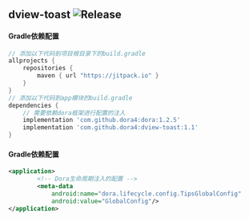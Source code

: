dview-toast
![Release](https://jitpack.io/v/dora4/dview-toast.svg)
--------------------------------

#### Gradle依赖配置

```groovy
// 添加以下代码到项目根目录下的build.gradle
allprojects {
    repositories {
        maven { url "https://jitpack.io" }
    }
}
// 添加以下代码到app模块的build.gradle
dependencies {
    // 需要依赖dora框架进行配置的注入
    implementation 'com.github.dora4:dora:1.2.5'
    implementation 'com.github.dora4:dview-toast:1.1'
}
```

#### Gradle依赖配置
```xml
<application>
        <!-- Dora生命周期注入的配置 -->
        <meta-data
            android:name="dora.lifecycle.config.TipsGlobalConfig"
            android:value="GlobalConfig"/>
</application>
```
